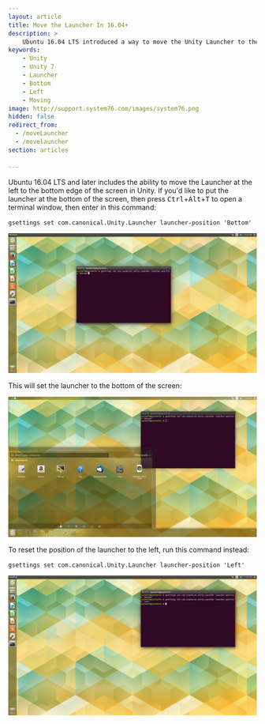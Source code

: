 ```yaml
---
layout: article
title: Move the Launcher In 16.04+
description: >
    Ubuntu 16.04 LTS introduced a way to move the Unity Launcher to the bottom of your display. Learn how to do that (and how to move it back).
keywords:
    - Unity
    - Unity 7
    - Launcher
    - Bottom
    - Left
    - Moving
image: http://support.system76.com/images/system76.png
hidden: false
redirect_from:
  - /moveLauncher
  - /movelauncher
section: articles

---
```


Ubuntu 16.04 LTS and later includes the ability to move the Launcher at the left to the bottom edge of the screen in Unity. If you'd like to put the launcher at the bottom of the screen, then press <kbd>Ctrl</kbd>+<kbd>Alt</kbd>+<kbd>T</kbd> to open a terminal window, then enter in this command:

```
gsettings set com.canonical.Unity.Launcher launcher-position 'Bottom'
```

![Setting the Launcher to the bottom](/images/move-launcher/Step-1.png)

This will set the launcher to the bottom of the screen:

![Lanncher on the bottom](/images/move-launcher/Step-2.png)

To reset the position of the launcher to the left, run this command instead:

```
gsettings set com.canonical.Unity.Launcher launcher-position 'Left'
```

![Resetting the Launcher](/images/move-launcher/Step-3.png)
